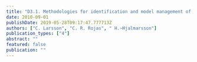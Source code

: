 ```yaml
---
title: "D3.1. Methodologies for identification and model management of large-scale systems"
date: 2010-09-01
publishDate: 2019-05-28T09:17:47.777713Z
authors: ["C. Larsson", "C. R. Rojas", " H.~Hjalmarsson"]
publication_types: ["4"]
abstract: ""
featured: false
publication: ""
---
```


